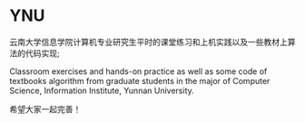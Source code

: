 YNU
===

云南大学信息学院计算机专业研究生平时的课堂练习和上机实践以及一些教材上算法的代码实现;

Classroom exercises and hands-on practice as well as some code of textbooks algorithm from graduate students in the major of Computer Science, Information Institute, Yunnan University.

希望大家一起完善！

